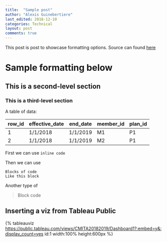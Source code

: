 ```yaml
---
title:  "Sample post"
author: "Alexis Guinebertiere"
last_edited: 2018-12-10
categories: Technical
layout: post
comments: true
---
```


This post is post to showcase formatting options. Source can found [here](https://raw.githubusercontent.com/tabmedblog/blog/master/_posts/2018-12-09-sample-post.md)

# Sample formatting below

## This is a second-level section

### This is a third-level section

A table of data:

| row_id | effective_date | end_date | member_id | plan_id |
|--------|----------------|----------|-----------|---------|
| 1      | 1/1/2018       | 1/1/2019 | M1        | P1      |
| 2      | 1/1/2018       | 1/1/2019 | M2        | P1      |

First we can use `inline code`

Then we can use

	Blocks of code
	Like this block

Another type of

> Block code

## Inserting a viz from Tableau Public

{% tableauviz https://public.tableau.com/views/CMITA20182019/Dashboard1?:embed=y&:display_count=yes id:1 width:100% height:600px %}


